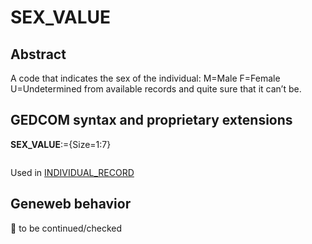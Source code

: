﻿# SEX_VALUE
## Abstract
A code that indicates the sex of the individual:
M=Male
F=Female
U=Undetermined from available records and quite sure that it can’t be.


## GEDCOM syntax and proprietary extensions

**SEX_VALUE**:={Size=1:7}
<pre>
</pre>
Used in <a href=Ged.INDIVIDUAL_RECORD.md>INDIVIDUAL_RECORD</a><br />


## Geneweb behavior



🚧 to be continued/checked


